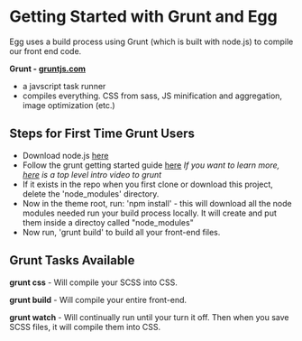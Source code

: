 # Getting Started with Grunt and Egg

Egg uses a build process using Grunt (which is built with node.js) to compile our front end code.

**Grunt - [gruntjs.com](http://gruntjs.com/)**
* a javscript task runner
* compiles everything. CSS from sass, JS minification and aggregation, image optimization (etc.)


## Steps for First Time Grunt Users

* Download node.js [here](http://nodejs.org/)
* Follow the grunt getting started guide [here](http://gruntjs.com/getting-started ) _If you want to learn more, [here](https://www.youtube.com/watch?v=TMKj0BxzVgw) is a top level intro video to grunt_
* If it exists in the repo when you first clone or download this project, delete the 'node_modules' directory.
* Now in the theme root, run: 'npm install' - this will download all the node modules needed run your build process locally. It will create and put them inside a directoy called "node_modules"
* Now run, 'grunt build' to build all your front-end files. 


## Grunt Tasks Available

**grunt css** - Will compile your SCSS into CSS.

**grunt build** - Will compile your entire front-end.

**grunt watch** - Will continually run until your turn it off. Then when you save SCSS files, it will compile them into CSS.
